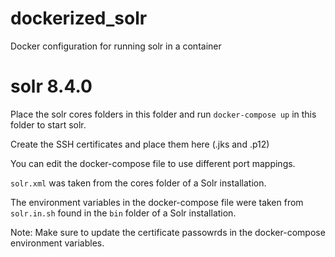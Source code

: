 # dockerized_solr
Docker configuration for running solr in a container

# solr 8.4.0
Place the solr cores folders in this folder and run `docker-compose up` in this folder to start solr.

Create the SSH certificates and place them here (.jks and .p12)


You can edit the docker-compose file to use different port mappings.

`solr.xml` was taken from the cores folder of a Solr installation.

The environment variables in the docker-compose file were taken from `solr.in.sh` found in the `bin` folder of a Solr installation.

Note: Make sure to update the certificate passowrds in the docker-compose environment variables.
